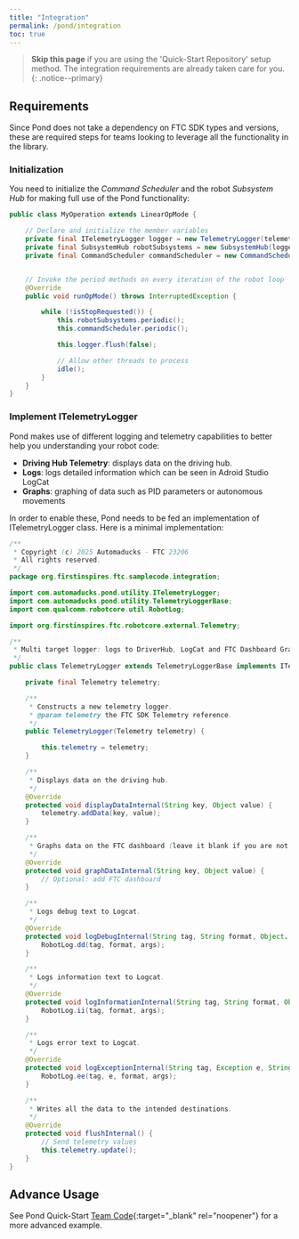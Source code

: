 ```yaml
---
title: "Integration"
permalink: /pond/integration
toc: true
---
```


> **Skip this page** if you are using the 'Quick-Start Repository' setup method. The integration requirements are already taken care for you.
{: .notice--primary}

## Requirements

Since Pond does not take a dependency on FTC SDK types and versions, these are required steps for teams looking to leverage all the functionality in the library.

### Initialization

You need to initialize the *Command Scheduler* and the robot *Subsystem Hub* for making full use of the Pond functionality:

```java
public class MyOperation extends LinearOpMode {

    // Declare and initialize the member variables
    private final ITelemetryLogger logger = new TelemetryLogger(telemetry);
    private final SubsystemHub robotSubsystems = new SubsystemHub(logger);
    private final CommandScheduler commandScheduler = new CommandScheduler(logger);


    // Invoke the period methods on every iteration of the robot loop
    @Override
    public void runOpMode() throws InterruptedException {

        while (!isStopRequested()) {
            this.robotSubsystems.periodic();
            this.commandScheduler.periodic();

            this.logger.flush(false);

            // Allow other threads to process
            idle();
        }
    }
}

```

### Implement ITelemetryLogger

Pond makes use of different logging and telemetry capabilities to better help you understanding your robot code:

* **Driving Hub Telemetry**: displays data on the driving hub.
* **Logs**: logs detailed information which can be seen in Adroid Studio LogCat
* **Graphs**: graphing of data such as PID parameters or autonomous movements

In order to enable these, Pond needs to be fed an implementation of ITelemetryLogger class. Here is a minimal implementation:

```java
/**
 * Copyright (c) 2025 Automaducks - FTC 23206
 * All rights reserved.
 */
package org.firstinspires.ftc.samplecode.integration;

import com.automaducks.pond.utility.ITelemetryLogger;
import com.automaducks.pond.utility.TelemetryLoggerBase;
import com.qualcomm.robotcore.util.RobotLog;

import org.firstinspires.ftc.robotcore.external.Telemetry;

/**
 * Multi target logger: logs to DriverHub, LogCat and FTC Dashboard Graphs.
 */
public class TelemetryLogger extends TelemetryLoggerBase implements ITelemetryLogger {

    private final Telemetry telemetry;

    /**
     * Constructs a new telemetry logger.
     * @param telemetry the FTC SDK Telemetry reference.
     */
    public TelemetryLogger(Telemetry telemetry) {

        this.telemetry = telemetry;
    }

    /**
     * Displays data on the driving hub.
     */
    @Override
    protected void displayDataInternal(String key, Object value) {
        telemetry.addData(key, value);
    }

    /**
     * Graphs data on the FTC dashboard (leave it blank if you are not using a dashboard.
     */
    @Override
    protected void graphDataInternal(String key, Object value) {
        // Optional: add FTC dashboard
    }

    /**
     * Logs debug text to Logcat.
     */
    @Override
    protected void logDebugInternal(String tag, String format, Object... args) {
        RobotLog.dd(tag, format, args);
    }

    /**
     * Logs information text to Logcat.
     */
    @Override
    protected void logInformationInternal(String tag, String format, Object... args) {
        RobotLog.ii(tag, format, args);
    }

    /**
     * Logs error text to Logcat.
     */
    @Override
    protected void logExceptionInternal(String tag, Exception e, String format, Object... args) {
        RobotLog.ee(tag, e, format, args);
    }

    /**
     * Writes all the data to the intended destinations.
     */
    @Override
    protected void flushInternal() {
        // Send telemetry values
        this.telemetry.update();
    }
}
```

## Advance Usage

See Pond Quick-Start [Team Code](https://github.com/FTC-23206/automaducks-pond-starter/tree/master/TeamCode/src/main/java/org/firstinspires/ftc/teamcode){:target="_blank" rel="noopener"} for a more advanced example.
